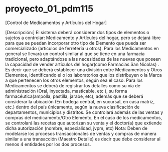# proyecto_01_pdm115

[Control de Medicamentos y Artículos del Hogar] 

[Descripción:]
  El sistema deberá considerar dos tipos de elementos o sujetos a controlar: 
  Medicamento y Artículos del hogar, pero se dejará libre para que se puedan 
  incorporar otro tipo de Elemento que pueda ser comercializado (artículos de 
  ferretería u otros). Para los Medicamentos en general se llevará un control similar 
  al que se tiene en una farmacia tradicional, pero adaptándose a las necesidades 
  de las nuevas que poseen la capacidad de vender artículos del hogar(como 
  Farmacias San Nicolas) . Es decir que se deberá establecer una división entre 
  Medicamentos y Otros Elementos, identificando el o los laboratorios que los 
  distribuyen o la Marca a que pertenecen los otros elementos, según sea el caso. 
  Para los Medicamentos se deberá de registrar los detalles como su via de 
  administración (Oral, inyectada, masticable, etc ), su forma farmacéutica(ampolla, 
  pastilla, jarabe, etc), además que se deberá considerar la ubicación (En bodega 
  central, en sucursal, en casa matriz, etc.) dentro del país únicamente, según la 
  nueva clasificación de departamentos, municipios y distritos. Se controlará 
  además de las ventas y compras del medicamento/Otro Elemento, En el caso de 
  los medicamentos, se controlará las recetas que autorizan su venta y el doctor(a) 
  que extiende dicha autorización (nombre, especialidad, jvpm, etc) 
  Nota: Deben de modelarse los procesos transaccionales de ventas y compras de 
  manera similar a una transacción (Maestro Detalle) es decir que debe considerar 
  al menos 4 entidades por los dos procesos.
